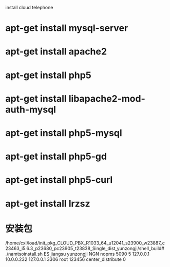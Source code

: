 install cloud telephone
# apt-get install mysql-server
# apt-get install apache2
# apt-get install php5
# apt-get install libapache2-mod-auth-mysql
# apt-get install php5-mysql
# apt-get install php5-gd
# apt-get install php5-curl
# apt-get install lrzsz

# 安装包
  /home/cxl/load/init_pkg_CLOUD_PBX_R1033_64_u12041_s23900_w23887_c23463_i5.6.3_p23680_pc23905_t23838_Single_dist_yunzongji/shell_build# ./namtsoinstall.sh  ES jiangsu yunzongji NGN  nopms 5090 5 127.0.0.1 10.0.0.232 127.0.0.1 3306 root 123456 center_distribute 0
